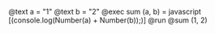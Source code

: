 @text a = "1"
@text b = "2"
@exec sum (a, b) = javascript [(console.log(Number(a) + Number(b));)]
@run @sum (1, 2)
